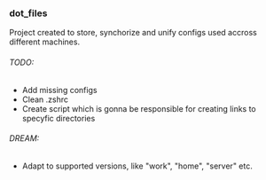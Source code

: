 ### dot_files

Project created to store, synchorize and unify configs used accross different machines.

###### TODO:
- Add missing configs
- Clean .zshrc
- Create script which is gonna be responsible for creating links to specyfic directories

###### DREAM:
- Adapt to supported versions, like "work", "home", "server" etc.
